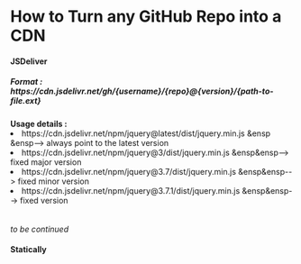 <h1> How to Turn any GitHub Repo into a CDN </h1>

<h4> JSDeliver </h4>
<h5> Format :&nbsp &nbsp https://cdn.jsdelivr.net/gh/{username}/{repo}@{version}/{path-to-file.ext} </h5>
<strong> Usage details : </strong>
<br>
<li> https://cdn.jsdelivr.net/npm/jquery@latest/dist/jquery.min.js &ensp &ensp--> always point to the latest version </li>
<li> https://cdn.jsdelivr.net/npm/jquery@3/dist/jquery.min.js &ensp&ensp--> fixed major version </li>
<li> https://cdn.jsdelivr.net/npm/jquery@3.7/dist/jquery.min.js &ensp&ensp--> fixed minor version </li>
<li> https://cdn.jsdelivr.net/npm/jquery@3.7.1/dist/jquery.min.js &ensp&ensp--> fixed version </li>
<br><br>
<em> to be continued </em>
<br>

<h4> Statically </h4>
